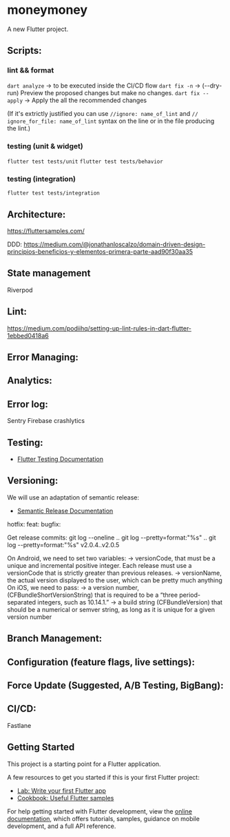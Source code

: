 # moneymoney

A new Flutter project.

## Scripts:

### lint && format

`dart analyze` -> to be executed inside the CI/CD flow
`dart fix -n` -> (--dry-run) Preview the proposed changes but make no changes.
`dart fix --apply` -> Apply the all the recommended changes

(If it's extrictly justified you can use `//ignore: name_of_lint` and `// ignore_for_file: name_of_lint` syntax on the line or in the file producing the lint.)

### testing (unit & widget)
`flutter test tests/unit`
`flutter test tests/behavior`

### testing (integration)
`flutter test tests/integration`


## Architecture:
https://fluttersamples.com/

DDD:
https://medium.com/@jonathanloscalzo/domain-driven-design-principios-beneficios-y-elementos-primera-parte-aad90f30aa35

## State management
Riverpod

## Lint:
https://medium.com/podiihq/setting-up-lint-rules-in-dart-flutter-1ebbed0418a6


## Error Managing:


## Analytics:


## Error log:

Sentry
Firebase crashlytics


## Testing:
- [Flutter Testing Documentation](https://docs.flutter.dev/testing/overview)



## Versioning:

We will use an adaptation of semantic release:
- [Semantic Release Documentation](https://github.com/semantic-release/semantic-release)

hotfix:
feat:
bugfix:

Get release commits:
git log --oneline <tag1>..<tag2>
git log --pretty=format:"%s" <tag1>..<tag2>
git log --pretty=format:"%s" v2.0.4..v2.0.5


On Android, we need to set two variables:
→ versionCode, that must be a unique and incremental positive integer. Each release must use a versionCode that is strictly greater than previous releases.
→ versionName, the actual version displayed to the user, which can be pretty much anything
On iOS, we need to pass:
→ a version number, (CFBundleShortVersionString) that is required to be a “three period-separated integers, such as 10.14.1.”
→ a build string (CFBundleVersion) that should be a numerical or semver string, as long as it is unique for a given version number



## Branch Management:


## Configuration (feature flags, live settings):


## Force Update (Suggested, A/B Testing, BigBang):


## CI/CD:

Fastlane







## Getting Started

This project is a starting point for a Flutter application.

A few resources to get you started if this is your first Flutter project:

- [Lab: Write your first Flutter app](https://docs.flutter.dev/get-started/codelab)
- [Cookbook: Useful Flutter samples](https://docs.flutter.dev/cookbook)

For help getting started with Flutter development, view the
[online documentation](https://docs.flutter.dev/), which offers tutorials,
samples, guidance on mobile development, and a full API reference.
